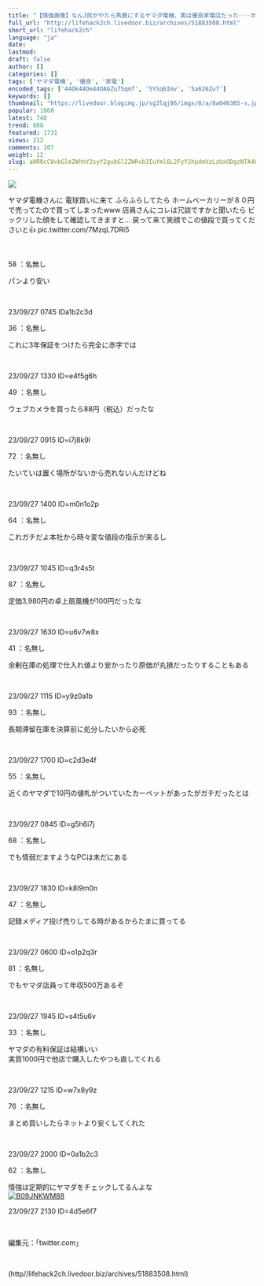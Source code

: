 ```yaml
---
title: "【情強画像】なんJ民がやたら馬鹿にするヤマダ電機、実は優良家電店だった‥‥ホームベーカリーが80円！？"
full_url: "http://lifehack2ch.livedoor.biz/archives/51883508.html"
short_url: "lifehack2ch"
language: "ja"
date: 
lastmod: 
draft: false
author: []
categories: []
tags: ['ヤマダ電機', '優良', '家電']
encoded_tags: ['44Ok44Oe44OA6Zu75qmf', '5YSq6Imv', '5a626Zu7']
keywords: []
thumbnail: "https://livedoor.blogimg.jp/sg3lqj86/imgs/8/a/8a046365-s.jpg"
popular: 1860
latest: 748
trend: 888
featured: 1731
views: 212
comments: 107
weight: 12
slug: aHR0cC8vbGlmZWhhY2syY2gubGl2ZWRvb3IuYml6L2FyY2hpdmVzLzUxODgzNTA4Lmh0bWw=
---
```


![](https://livedoor.blogimg.jp/sg3lqj86/imgs/8/a/8a046365-s.jpg)

<div><p>ヤマダ電機さんに 電球買いに来て ふらふらしてたら ホームベーカリーが８０円で売ってたので買ってしまったwww 店員さんにコレは冗談ですかと聞いたら ビックリした顔をして確認してきますと… 戻って来て笑顔でこの値段で買ってくださいと👍 pic.twitter.com/7MzqL7DRi5</p> <p></p><br> <p class='t_name'>58 ：名無し</p> <p class='r4'>パンより安い </p><br><p>23/09/27 0745 IDa1b2c3d</p> <p class='t_name'>36 ：名無し</p> <p class='r4'>これに3年保証をつけたら完全に赤字では </p><br><p>23/09/27 1330 ID=e4f5g6h</p> <p class='t_name'>49 ：名無し</p> <p class='r4'>ウェブカメラを買ったら88円（税込）だったな </p><br><p>23/09/27 0915 ID=i7j8k9l</p> <p class='t_name'>72 ：名無し</p> <p class='r4'>たいていは置く場所がないから売れないんだけどね </p><br><p>23/09/27 1400 ID=m0n1o2p</p> <p class='t_name'>64 ：名無し</p> <p class='r4'>これガチだよ本社から時々変な値段の指示が来るし </p><br><p>23/09/27 1045 ID=q3r4s5t</p> <p class='t_name'>87 ：名無し</p> <p class='r4'>定価3,980円の卓上扇風機が100円だったな </p><br><p>23/09/27 1630 ID=u6v7w8x</p> <p class='t_name'>41 ：名無し</p> <p class='r4'>余剰在庫の処理で仕入れ値より安かったり原価が丸損だったりすることもある </p><br><p>23/09/27 1115 ID=y9z0a1b</p> <p class='t_name'>93 ：名無し</p> <p class='r4'>長期滞留在庫を決算前に処分したいから必死 </p><br><p>23/09/27 1700 ID=c2d3e4f</p> <p class='t_name'>55 ：名無し</p> <p class='r4'>近くのヤマダで10円の値札がついていたカーペットがあったがガチだったとは </p><br><p>23/09/27 0845 ID=g5h6i7j</p> <p class='t_name'>68 ：名無し</p> <p class='r4'>でも情弱だますようなPCは未だにある </p><br><p>23/09/27 1830 ID=k8l9m0n</p> <p class='t_name'>47 ：名無し</p> <p class='r4'>記録メディア投げ売りしてる時があるからたまに買ってる </p><br><p>23/09/27 0600 ID=o1p2q3r</p> <p class='t_name'>81 ：名無し</p> <p class='r4'>でもヤマダ店員って年収500万あるぞ </p><br><p>23/09/27 1945 ID=s4t5u6v</p> <p class='t_name'>33 ：名無し</p> <p class='r4'>ヤマダの有料保証は結構いい<br>実質1000円で他店で購入したやつも直してくれる </p><br><p>23/09/27 1215 ID=w7x8y9z</p> <p class='t_name'>76 ：名無し</p> <p class='r4'>まとめ買いしたらネットより安くしてくれた </p><br><p>23/09/27 2000 ID=0a1b2c3</p> <p class='t_name'>62 ：名無し</p> <p class='r2'>情強は定期的にヤマダをチェックしてるんよな<br><a href='https//www.amazon.co.jp/dp/B09JNKWM88/?tag=nishiky24-22' target='_blank'><img src='https//m.media-amazon.com/images/I/41qQYDvV1CL._SL500_.jpg' alt='B09JNKWM88' border='0'></a> </p><p>23/09/27 2130 ID=4d5e6f7</p> <br><p class='p_url'>編集元：「twitter.com」</p> <br clear='all'></div>

(http//lifehack2ch.livedoor.biz/archives/51883508.html)
